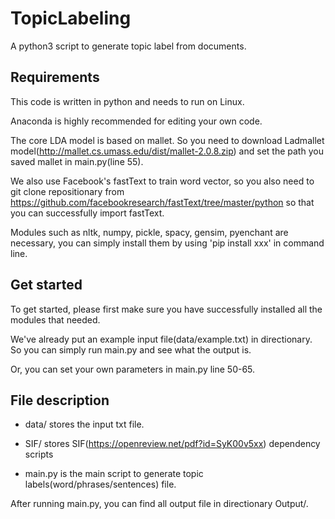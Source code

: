 # TopicLabeling
A python3 script to generate topic label from documents.

## Requirements

This code is written in python and needs to run on Linux. 

Anaconda is highly recommended for editing your own code.

The core LDA model is based on mallet. So you need to download Ladmallet model(http://mallet.cs.umass.edu/dist/mallet-2.0.8.zip) and set the path you saved mallet in main.py(line 55).

We also use Facebook's fastText to train word vector, so you also need to git clone repositionary from https://github.com/facebookresearch/fastText/tree/master/python so that you can successfully import fastText.

Modules such as nltk, numpy, pickle, spacy, gensim, pyenchant are necessary, you can simply install them by using 'pip install xxx' in command line.


## Get started

To get started, please first make sure you have successfully installed all the modules that needed.

We've already put an example input file(data/example.txt) in directionary. So you can simply run main.py and see what the output is.

Or, you can set your own parameters in main.py line 50-65.


## File description

* data/ stores the input txt file. 

* SIF/ stores SIF(https://openreview.net/pdf?id=SyK00v5xx) dependency scripts

* main.py is the main script to generate topic labels(word/phrases/sentences) file. 

After running main.py, you can find all output file in directionary Output/.
